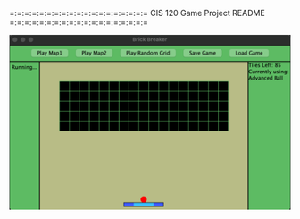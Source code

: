 =:=:=:=:=:=:=:=:=:=:=:=:=:=:=:=:=:=:=
CIS 120 Game Project README
=:=:=:=:=:=:=:=:=:=:=:=:=:=:=:=:=:=:=

![screenshot](screenshot.png)


